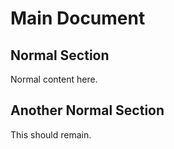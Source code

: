 # Main Document

## Normal Section

Normal content here.

## Another Normal Section

This should remain.
